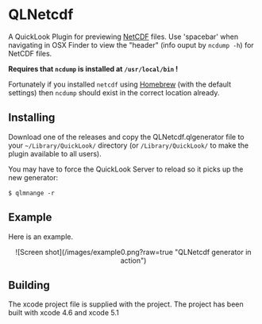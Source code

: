 QLNetcdf
========
A QuickLook Plugin for previewing 
[NetCDF](http://www.unidata.ucar.edu/software/netcdf/) files. Use 'spacebar' 
when navigating in OSX Finder to view the "header" (info ouput by `ncdump -h`) 
for NetCDF files.

__Requires that `ncdump` is installed at `/usr/local/bin` !__

Fortunately if you installed `netcdf` using [Homebrew](http://brew.sh) (with 
the default settings) then `ncdump` should exist in the correct location 
already.

Installing
-----------
Download one of the releases and copy the QLNetcdf.qlgenerator file to your 
`~/Library/QuickLook/` directory (or `/Library/QuickLook/` to make the plugin 
available to all users).

You may have to force the QuickLook Server to reload so it picks up the new 
generator:

    $ qlmnange -r

Example
-------
Here is an example.

<div style="text-align:center" style="height:400px">
![Screen shot](/images/example0.png?raw=true "QLNetcdf generator in action")
</div>

Building
--------
The xcode project file is supplied with the project. The project has been built
with xcode 4.6 and xcode 5.1
